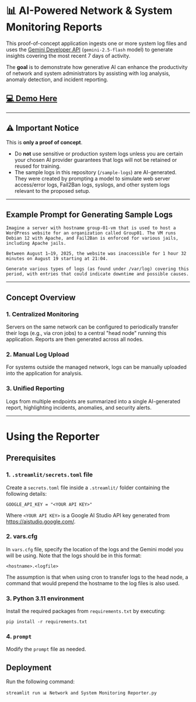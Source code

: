 # 📊 AI-Powered Network & System Monitoring Reports  

This proof-of-concept application ingests one or more system log files and uses the [Gemini Developer API](https://ai.google.dev/) (`gemini-2.5-flash` model) to generate insights covering the most recent 7 days of activity.  

The **goal** is to demonstrate how generative AI can enhance the productivity of network and system administrators by assisting with log analysis, anomaly detection, and incident reporting.  

## [💻 Demo Here](https://ai-powered-ns-reporting.streamlit.app/)

---

## ⚠ Important Notice  
This is **only a proof of concept**.  

- Do **not** use sensitive or production system logs unless you are certain your chosen AI provider guarantees that logs will not be retained or reused for training.  
- The sample logs in this repository (`/sample-logs`) are AI-generated. They were created by prompting a model to simulate web server access/error logs, Fail2Ban logs, syslogs, and other system logs relevant to the proposed setup.  

---

## Example Prompt for Generating Sample Logs
```
Imagine a server with hostname group-01-vm that is used to host a WordPress website for an organization called Group01. The VM runs Debian 12 with Apache, and Fail2Ban is enforced for various jails, including Apache jails.

Between August 1–19, 2025, the website was inaccessible for 1 hour 32 minutes on August 19 starting at 21:04.

Generate various types of logs (as found under /var/log) covering this period, with entries that could indicate downtime and possible causes.
```

---

## Concept Overview
### 1. Centralized Monitoring
Servers on the same network can be configured to periodically transfer their logs (e.g., via cron jobs) to a central "head node" running this application. Reports are then generated across all nodes.

### 2. Manual Log Upload

For systems outside the managed network, logs can be manually uploaded into the application for analysis.

### 3. Unified Reporting

Logs from multiple endpoints are summarized into a single AI-generated report, highlighting incidents, anomalies, and security alerts.

---

# Using the Reporter
## Prerequisites
### 1. `.streamlit/secrets.toml` file
Create a `secrets.toml` file inside a `.streamlit/` folder containing the following details:
```
GOOGLE_API_KEY = "<YOUR API KEY>"
```

Where `<YOUR API KEY>` is a Google AI Studio API key generated from https://aistudio.google.com/. 


### 2. vars.cfg
In `vars.cfg` file, specify the location of the logs and the Gemini model you will be using. Note that the logs should be in this format:

`<hostname>.<logfile>`

The assumption is that when using cron to transfer logs to the head node, a command that would prepend the hostname to the log files is also used.

### 3. Python 3.11 environment
Install the required packages from `requirements.txt` by executing:

```
pip install -r requirements.txt
```

### 4. `prompt`
Modify the `prompt` file as needed.

## Deployment
Run the following command:

```
streamlit run 📊 Network and System Monitoring Reporter.py
```

